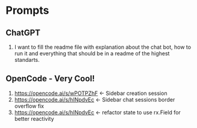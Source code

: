 # Prompts

## ChatGPT

1. I want to fill the readme file with explanation about the chat bot, how to run it and everything that should be in a readme of the highest standarts.

## OpenCode - Very Cool!

1. https://opencode.ai/s/wPOTPZhF <- Sidebar creation session
2. https://opencode.ai/s/hINpdvEc <- Sidebar chat sessions border overflow fix
3. https://opencode.ai/s/hINpdvEc <- refactor state to use rx.Field for better reactivity